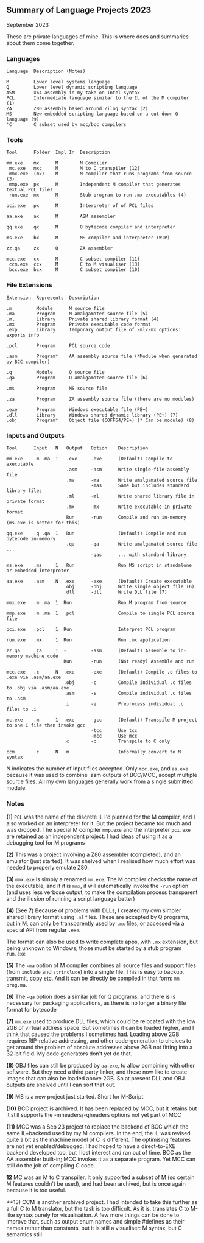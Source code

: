 ## Summary of Language Projects 2023

September 2023

These are private languages of mine. This is where docs and summaries about them come together.

### Languages
```
Language  Description (Notes)

M         Lower level systems language
Q         Lower level dynamic scripting language
ASM       x64 assembly in my take on Intel syntax
PCL       Intermediate language similar to the IL of the M compiler (1)
ZA        Z80 assembly based around Zilog syntax (2)
MS        New embedded scripting language based on a cut-down Q language (9)
'C'       C subset used by mcc/bcc compilers
```
### Tools
```
Tool      Folder  Impl In  Description

mm.exe    mx      M        M Compiler
 mc.exe   mxc     M        M to C transpiler (12)
 mmx.exe  (mx)    M        M compiler that runs programs from source (3)
 mmp.exe  px      M        Independent M compiler that generates textual PCL files
 run.exe  mx      M        Stub program to run .mx executables (4)

pci.exe   px      M        Interpreter of of PCL files

aa.exe    ax      M        ASM assembler

qq.exe    qx      M        Q bytecode compiler and interpreter

ms.exe    bx      M        MS compiler and interpreter (WIP)

zz.qa     zx      Q        ZA assembler

mcc.exe   cx      M        C subset compiler (11)
 ccm.exe  ccx     M        C to M visualiser (13)
 bcc.exe  bcx     M        C subset compiler (10)

```

### File Extensions
```
Extension  Represents  Description

.m         Module      M source file
.ma        Program     M amalgamated source file (5)
.ml        Library     Private shared library format (4)
.mx        Program     Private executable code format
.exp       Library     Temporary output file of -ml/-mx options: exports info

.pcl       Program     PCL source code

.asm       Program*    AA assembly source file (*Module when generated by BCC compiler)

.q         Module      Q source file
.qa        Program     Q amalgamated source file (6)

.ms        Program     MS source file

.za        Program     ZA assembly source file (there are no modules)

.exe       Program     Windows executable file (PE+)
.dll       Library     Windows shared dynamic library (PE+) (7)
.obj       Program*    Object file (COFF64/PE+) (* Can be module) (8)
```

### Inputs and Outputs
```
Tool      Input   N   Output   Option    Description

mm.exe    .m .ma  1   .exe     -exe      (Default) Compile to executable
                      .asm     -asm      Write single-file assembly file
                      .ma      -ma       Write amalgamated source file
                               -mas      Same but includes standard library files
                      .ml      -ml       Write shared library file in private format
                      .mx      -mx       Write executable in private format
                      Run      -run      Compile and run in-memory (ms.exe is better for this)

qq.exe    .q .qa  1   Run                (Default) Compile and run bytecode in-memory
                      .qa      -qa       Write amalgamated source file ...
                               -qas      ... with standard library

ms.exe    .ms     1   Run                Run MS script in standalone or embedded interpreter

aa.exe    .asm    N  .exe      -exe      (Default) Create executable
                     .obj      -obj      Write single object file (6)
                     .dll      -dll      Write DLL file (7)

mmx.exe   .m .ma  1  Run                 Run M program from source

mmp.exe   .m .ma  1  .pcl                Compile to single PCL source file

pci.exe   .pcl    1  Run                 Interpret PCL program

run.exe   .mx     1  Run                 Run .mx application

zz.qa     .za     1  -         -asm      (Default) Assemble to in-memory machine code
                     Run       -run      (Not ready) Assemble and run

mcc.exe   .c      N  .exe      -exe      (Default) Compile .c files to .exe via .asm/aa.exe
                     .obj      -c        Compile individual .c files to .obj via .asm/aa.exe
                     .asm      -s        Compile individual .c files to .asm
                     .i        -e        Preprocess individual .c files to .i

mc.exe    .m      1  .exe      -gcc      (Default) Transpile M project to one C file then invoke gcc
                               -tcc      Use tcc
                               -mcc      Use mcc
                     .c        -c        Transpile to C only

ccm       .c      N  .m                  Informally convert to M syntax
```

N indicates the number of input files accepted. Only `mcc.exe`, and `aa.exe` because it was used to combine .asm outputs of BCC/MCC, accept multiple source files. All my own languages generally work from a single submitted module.

### Notes

**(1)** `PCL` was the name of the discrete IL I'd planned for the M compiler, and I also worked on an interpreter for it. But the project became too much and was dropped. The special M compiler `mmp.exe` and the interpreter `pci.exe` are retained as an independent project. I had ideas of using it as a debugging tool for M programs

**(2)** This was a project involving a Z80 assembler (completed), and an emulator (just started). It was shelved when I realised how much effort was needed to properly emulate Z80.

**(3)** `mmx.exe` is simply a renamed `mm.exe`. The M compiler checks the name of the executable, and if it is `mmx`, it will automatically invoke the `-run` option (and uses less verbose output, to make the compilation process transparent and the illusion of running a script language better)

**(4)** (See **7**) Because of problems with DLLs, I created my own simpler shared library format using `.ml` files. These are accepted by Q programs, but in M, can only be transparently used by `.mx` files, or accessed via a special API from regular `.exe`.

The format can also be used to write complete apps, with `.mx` extension, but being unknown to Windows, those must be started by a stub program `run.exe`

**(5)** The `-ma` option of M compiler combines all source files and support files (from `include` and `strinclude`) into a single file. This is easy to backup, transmit, copy etc. And it can be directly be compiled in that form: `mm prog.ma`.

**(6)** The `-qa` option does a similar job for Q programs, and there is is necessary for packaging applications, as there is no longer a binary file format for bytecode

**(7)** `mm.exe` used to produce DLL files, which could be relocated with the low 2GB of virtual address space. But sometimes it can be loaded higher, and I think that caused the problems I sometimes had. Loading above 2GB requires RIP-relative addressing, and other code-generation to choices to get around the problem of absolute addresses above 2GB not fitting into a 32-bit field. My code generators don't yet do that.

**(8)** OBJ files can still be produced by `aa.exe`, to allow combining with other software. But they need a third party linker, and these now like to create images that can also be loaded above 2GB. So at present DLL and OBJ outputs are shelved until I can sort that out.

**(9)** MS is a new project just started. Short for M-Script.

**(10)** BCC project is archived. It has been replaced by MCC, but it retains but it still supports the -mheaders/-qheaders options not yet part of MCC

**(11)** MCC was a Sep 23 project to replace the backend of BCC which the same IL+backend used by my M compilers. In the end, the IL was revised quite a bit as the machine model of C is different. The optimising features are not yet enabled/debugged. I had hoped to have a direct-to-EXE backend developed too, but I lost interest and ran out of time. BCC as the AA assembler built-in; MCC invokes it as a separate program. Yet MCC can still do the job of compiling C code.

**12** MC was an M to C transpiler. It only supported a subset of M (so certain M features couldn't be used), and had been archived, but is once again because it is too useful.

**13) CCM is another archived project. I had intended to take this further as a full C to M translator, but the task is too difficult. As it is, translates C to M-like syntax purely for visualisation. A few more things can be done to improve that, such as output enum names and simple #defines as their names rather than constants, but it is still a visualiser: M syntax, but C semantics still.
